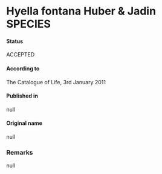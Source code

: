 # Hyella fontana Huber & Jadin SPECIES

#### Status
ACCEPTED

#### According to
The Catalogue of Life, 3rd January 2011

#### Published in
null

#### Original name
null

### Remarks
null
